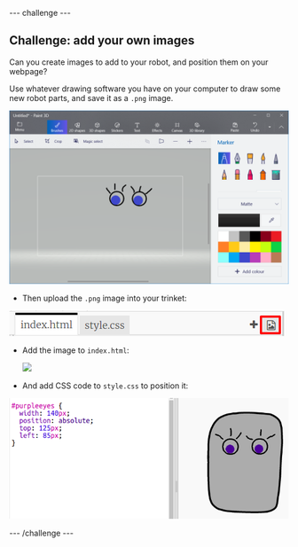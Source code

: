 \--- challenge \---

## Challenge: add your own images

Can you create images to add to your robot, and position them on your webpage?

Use whatever drawing software you have on your computer to draw some new robot parts, and save it as a `.png` image.

![captura de pantalla](images/robot-eyes-edit.png)

+ Then upload the `.png` image into your trinket:

![captura de pantalla](images/robot-image-add.png)

+ Add the image to `index.html`: 

    <img id="purpleeyes" src="purpleeyes.png">
    

+ And add CSS code to `style.css` to position it:

![captura de pantalla](images/robot-use-purple-eyes.png)

\--- /challenge \---